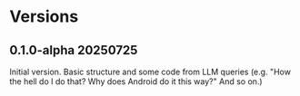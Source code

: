 # Versions

## 0.1.0-alpha 20250725

Initial version. Basic structure and some code from LLM queries (e.g. "How the hell do I do that? Why does Android do it this way?" And so on.) 

